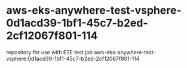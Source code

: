 # aws-eks-anywhere-test-vsphere-0d1acd39-1bf1-45c7-b2ed-2cf12067f801-114
repository for use with E2E test job aws-eks-anywhere-test-vsphere:0d1acd39-1bf1-45c7-b2ed-2cf12067f801-114
